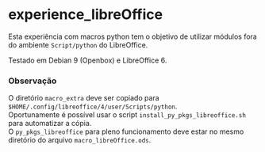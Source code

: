 # experience_libreOffice

Esta experiência com macros python tem o objetivo de utilizar módulos fora do ambiente `Script/python` do LibreOffice.<br>

Testado em Debian 9 (Openbox) e LibreOffice 6.<br>

### Observação

O diretório `macro_extra` deve ser copiado para `$HOME/.config/libreoffice/4/user/Scripts/python`.<br>
Oportunamente é possível usar o script `install_py_pkgs_libreoffice.sh` para automatizar a cópia.<br>
O `py_pkgs_libreoffice` para pleno funcionamento deve estar no mesmo diretório do arquivo `macro_libreOffice.ods`.
